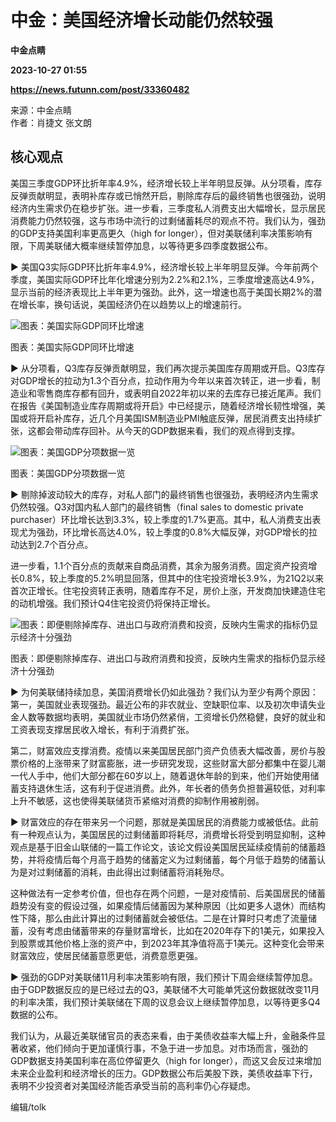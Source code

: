 # 中金：美国经济增长动能仍然较强
**中金点睛**

**2023-10-27 01:55**

**https://news.futunn.com/post/33360482**

来源：中金点睛  
作者：肖捷文 张文朗

核心观点
----

美国三季度GDP环比折年率4.9%，经济增长较上半年明显反弹。从分项看，库存反弹贡献明显，表明补库存或已悄然开启，剔除库存后的最终销售也很强劲，说明经济内生需求仍在稳步扩张。进一步看，三季度私人消费支出大幅增长，显示居民消费能力仍然较强，这与市场中流行的过剩储蓄耗尽的观点不符。我们认为，强劲的GDP支持美国利率更高更久（high for longer），但对美联储利率决策影响有限，下周美联储大概率继续暂停加息，以等待更多四季度数据公布。

► 美国Q3实际GDP环比折年率4.9%，经济增长较上半年明显反弹。今年前两个季度，美国实际GDP环比年化增速分别为2.2%和2.1%，三季度增速高达4.9%，显示当前的经济表现比上半年更为强劲。此外，这一增速也高于美国长期2%的潜在增长率，换句话说，美国经济仍在以趋势以上的增速前行。

![图表：美国实际GDP同环比增速](https://postimg.futunn.com/16983697954629068964826.png)

图表：美国实际GDP同环比增速

► 从分项看，Q3库存反弹贡献明显，我们再次提示美国库存周期或开启。Q3库存对GDP增长的拉动为1.3个百分点，拉动作用为今年以来首次转正，进一步看，制造业和零售商库存都有回升，或表明自2022年初以来的去库存已接近尾声。我们在报告《美国制造业库存周期或将开启》中已经提示，随着经济增长韧性增强，美国或将开启补库存，近几个月美国ISM制造业PMI触底反弹，居民消费支出持续扩张，这都会带动库存回补。从今天的GDP数据来看，我们的观点得到支撑。

![图表：美国GDP分项数据一览](https://postimg.futunn.com/1698369795550819071551.png)

图表：美国GDP分项数据一览

► 剔除掉波动较大的库存，对私人部门的最终销售也很强劲，表明经济内生需求仍然较强。Q3对国内私人部门的最终销售（final sales to domestic private purchaser）环比增长达到3.3%，较上季度的1.7%更高。其中，私人消费支出表现尤为强劲，环比增长高达4.0%，较上季度的0.8%大幅反弹，对GDP增长的拉动达到2.7个百分点。

进一步看，1.1个百分点的贡献来自商品消费，其余为服务消费。固定资产投资增长0.8%，较上季度的5.2%明显回落，但其中的住宅投资增长3.9%，为21Q2以来首次正增长。住宅投资转正表明，随着库存不足，房价上涨，开发商加快建造住宅的动机增强。我们预计Q4住宅投资仍将保持正增长。

![图表：即便剔除掉库存、进出口与政府消费和投资，反映内生需求的指标仍显示经济十分强劲](https://postimg.futunn.com/16983697955725318856424.png)

图表：即便剔除掉库存、进出口与政府消费和投资，反映内生需求的指标仍显示经济十分强劲

► 为何美联储持续加息，美国消费增长仍如此强劲？我们认为至少有两个原因：第一，美国就业表现强劲。最近公布的非农就业、空缺职位率、以及初次申请失业金人数等数据均表明，美国就业市场仍然紧俏，工资增长仍然稳健，良好的就业和工资表现支撑居民收入增长，有利于消费扩张。

第二，财富效应支撑消费。疫情以来美国居民部门资产负债表大幅改善，房价与股票价格的上涨带来了财富膨胀，进一步研究发现，这些财富大部分都集中在婴儿潮一代人手中，他们大部分都在60岁以上，随着退休年龄的到来，他们开始使用储蓄支持退休生活，这有利于促进消费。此外，年长者的债务负担普遍较低，对利率上升不敏感，这也使得美联储货币紧缩对消费的抑制作用被削弱。

► 财富效应的存在带来另一个问题，那就是美国居民的消费能力或被低估。此前有一种观点认为，美国居民的过剩储蓄即将耗尽，消费增长将受到明显抑制，这种观点是基于旧金山联储的一篇工作论文，该论文假设美国居民延续疫情前的储蓄趋势，并将疫情后每个月高于趋势的储蓄定义为过剩储蓄，每个月低于趋势的储蓄认为是对过剩储蓄的消耗，由此得出过剩储蓄将消耗殆尽。

这种做法有一定参考价值，但也存在两个问题，一是对疫情前、后美国居民的储蓄趋势没有变的假设过强，如果疫情后储蓄因为某种原因（比如更多人退休）而结构性下降，那么由此计算出的过剩储蓄就会被低估。二是在计算时只考虑了流量储蓄，没有考虑由储蓄带来的存量财富增长，比如在2020年存下的1美元，如果投入到股票或其他价格上涨的资产中，到2023年其净值将高于1美元。这种变化会带来财富效应，使居民储蓄意愿更低，消费意愿更强。

► 强劲的GDP对美联储11月利率决策影响有限，我们预计下周会继续暂停加息。由于GDP数据反应的是已经过去的Q3，美联储不大可能单凭这份数据就改变11月的利率决策，我们预计美联储在下周的议息会议上继续暂停加息，以等待更多Q4数据的公布。

我们认为，从最近美联储官员的表态来看，由于美债收益率大幅上升，金融条件显著收紧，他们倾向于更加谨慎行事，不急于进一步加息。对市场而言，强劲的GDP数据支持美国利率在高位停留更久（high for longer），而这又会反过来增加未来企业盈利和经济增长的压力。GDP数据公布后美股下跌，美债收益率下行，表明不少投资者对美国经济能否承受当前的高利率仍心存疑虑。

编辑/tolk